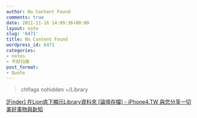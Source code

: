 ```yaml
---
author: No Content Found
comments: true
date: 2011-11-16 14:09:36+00:00
layout: note
slug: '6471'
title: No Content Found
wordpress_id: 6471
categories:
- notes
- 不好归类
post_format:
- Quote
---
```


<blockquote>chflags nohidden ~/Library</blockquote>

[[Finder] 在Lion底下顯示Library資料夾 [論壇存檔] - iPhone4.TW 與您分享一切美好事物與新知](http://iphone4.tw/forums/archive/index.php/t-140066.html)
